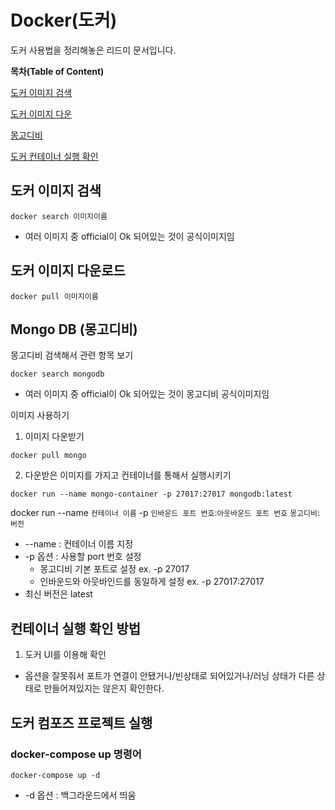 # Docker(도커)
도커 사용법을 정리해놓은 리드미 문서입니다.

**목차(Table of Content)**

[도커 이미지 검색](#도커-이미지-검색)

[도커 이미지 다운](#도커-이미지-다운로드)

[몽고디비](#mongo-db-몽고디비)

[도커 컨테이너 실행 확인](#컨테이너-실행-확인-방법)

## 도커 이미지 검색
```
docker search 이미지이름
```
* 여러 이미지 중 official이 Ok 되어있는 것이 공식이미지임

## 도커 이미지 다운로드
```
docker pull 이미지이름
```


## Mongo DB (몽고디비)
몽고디비 검색해서 관련 항목 보기
```
docker search mongodb
```
* 여러 이미지 중 official이 Ok 되어있는 것이 몽고디비 공식이미지임

이미지 사용하기
1. 이미지 다운받기
```
docker pull mongo
```
2. 다운받은 이미지를 가지고 컨테이너를 통해서 실행시키기
```
docker run --name mongo-container -p 27017:27017 mongodb:latest
```
docker run --name `컨테이너 이름` -p `인바운드 포트 번호`:`아웃바운드 포트 번호` `몽고디비`:`버전`
* --name : 컨테이너 이름 지정
* -p 옵션 : 사용할 port 번호 설정 
    * 몽고디비 기본 포트로 설정 ex. -p 27017
    * 인바운드와 아웃바인드를 동일하게 설정 ex. -p 27017:27017
* 최신 버전은 latest

## 컨테이너 실행 확인 방법
1. 도커 UI를 이용해 확인
* 옵션을 잘못줘서 포트가 연결이 안됐거나/빈상태로 되어있거나/러닝 상태가 다른 상태로 만들어져있지는 않은지 확인한다.

## 도커 컴포즈 프로젝트 실행
### docker-compose up 명령어
```
docker-compose up -d
```
* -d 옵션 : 백그라운드에서 띄움
